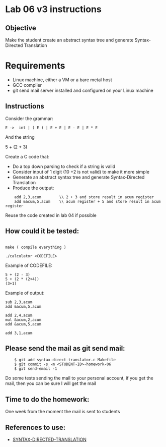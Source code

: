 # Lab 06 v3 instructions

## Objective

Make the student create an abstract syntax tree and generate Syntax-Directed
Translation

# Requirements

* Linux machine, either a VM or a bare metal host
* GCC compiler
* git send mail server installed and configured on your Linux machine

## Instructions

Consider the grammar:

```
E ->  int | ( E ) | E + E | E - E | E * E
```

And the string

5 + (2 + 3)

Create a C code that:

* Do a top down parsing to check if a string is valid
* Consider input of 1 digit (10 +2 is not valid) to make it more simple
* Generate an abstract syntax tree and generate Syntax-Directed Translation
* Produce the output:

```assembly
	add 2,3,acum 		\\ 2 + 3 and store result in acum register
	add &acum,5,acum 	\\ acum register + 5 and store result in acum register
```
Reuse the code created in lab 04 if possible

## How could it be tested:

```

make ( compile everything )

./calculator <CODEFILE>

```

Example of CODEFILE:

```
5 + (2 - 3)
5 + (2 * (2+4))
(3+1)
```

Example of output:

```assembly
sub 2,3,acum
add &acum,5,acum

add 2,4,acum
mul &acum,2,acum
add &acum,5,acum

add 3,1,acum
```

## Please send the mail as git send mail:

```
    $ git add syntax-direct-translator.c Makefile
    $ git commit -s -m <STUDENT-ID>-homework-06
    $ git send-email -1

```
Do some tests sending the mail to your personal
account, if you get the mail, then you can be sure I
will get the mail


## Time to do the homework:

One week from the moment the mail is sent to students

## References to use:

* [SYNTAX-DIRECTED-TRANSLATION](http://pages.cs.wisc.edu/~fischer/cs536.s06/course.hold/html/NOTES/4.SYNTAX-DIRECTED-TRANSLATION.html)


